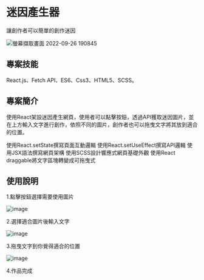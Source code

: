 # 迷因產生器

讓創作者可以簡單的創作迷因

![螢幕擷取畫面 2022-09-26 190845](https://user-images.githubusercontent.com/109848154/192268869-16b7ed55-298b-4d4f-9e2b-844d691cb3f2.png)

## 專案技能

React.js、Fetch API、ES6、Css3、HTML5、SCSS。

## 專案簡介 

使用React架設迷因產生網頁，使用者可以點擊按鈕，透過API獲取迷因圖片，並在上方輸入文字進行創作，依照不同的圖片，創作者也可以拖曳文字將其放到適合的位置。

使用React.setState撰寫頁面互動邏輯
使用React.setUseEffect撰寫API邏輯
使用JSX語法撰寫網頁架構
使用SCSS設計響應式網頁基礎外觀
使用React draggable將文字區塊轉變成可拖曳式

## 使用說明

1.點擊按鈕選擇需要使用圖片

![image](https://user-images.githubusercontent.com/109848154/192268410-f3b824a0-af16-44e2-89e4-727d54daacd5.png)

2.選擇適合圖片後輸入文字

![image](https://user-images.githubusercontent.com/109848154/192268527-2cd045d2-7e45-4d14-9509-eebe8b48a835.png)

3.拖曳文字到你覺得適合的位置

![image](https://user-images.githubusercontent.com/109848154/192268805-32341b99-1717-4951-a13a-9dc3bdc3de93.png)

4.作品完成
